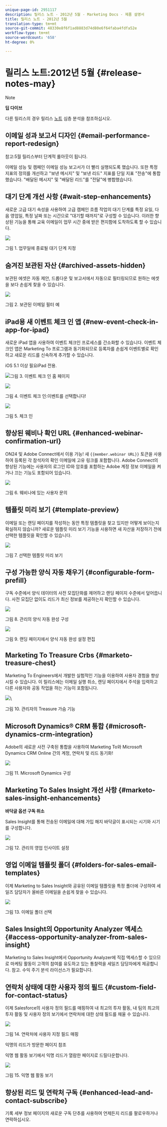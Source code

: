 ```yaml
---
unique-page-id: 2951117
description: 릴리스 노트 - 2012년 5월 - Marketing Docs - 제품 설명서
title: 릴리스 노트 - 2012년 5월
translation-type: tm+mt
source-git-commit: 48330e8f6f1ad8883d74d80e6f64faba4fdfa52e
workflow-type: tm+mt
source-wordcount: '658'
ht-degree: 0%

---
```



# 릴리스 노트:2012년 5월 {#release-notes-may}

>[!NOTE]
>
>**딥 다이브**
>
>다른 릴리스의 경우 릴리스 [노트](http://docs.marketo.com/display/docs/release+notes) 심층 분석을 참조하십시오.

## 이메일 성과 보고서 디자인 {#email-performance-report-redesign}

참고:5월 릴리스부터 단계적 롤아웃이 됩니다.

이메일 성능 및 캠페인 이메일 성능 보고서가 더 빨리 실행되도록 했습니다. 또한 특정 지표의 정의를 개선하고 &quot;보낸 메시지&quot; 및 &quot;보낸 리드&quot; 지표를 단일 지표 &quot;전송&quot;에 통합했습니다. &quot;배달된 메시지&quot; 및 &quot;배달된 리드&quot;를 &quot;전달&quot;에 병합했습니다.

## 대기 단계 개선 사항 {#wait-step-enhancements}

새로운 고급 대기 속성을 사용하여 고급 캠페인 흐름 작업의 대기 단계를 특정 요일, 다음 영업일, 특정 날짜 또는 시간으로 &quot;대기할 때까지&quot;로 구성할 수 있습니다. 이러한 향상된 기능을 통해 교육 이메일이 업무 시간 중에 받은 편지함에 도착하도록 할 수 있습니다.

![](assets/image2014-9-23-10-3a14-3a13.png)

그림 1. 업무일에 종료될 대기 단계 지정

## 숨겨진 보관된 자산 {#archived-assets-hidden}

보관된 에셋은 자동 제안, 드롭다운 및 보고서에서 자동으로 필터링되므로 원하는 에셋을 보다 손쉽게 찾을 수 있습니다.

![](assets/image2014-9-23-10-3a14-3a28.png)

그림 2. 보관된 이메일 필터 예

## iPad용 새 이벤트 체크 인 앱 {#new-event-check-in-app-for-ipad}

새로운 iPad 앱을 사용하여 이벤트 체크인 프로세스를 간소화할 수 있습니다. 이벤트 체크인 앱은 Marketing To 프로그램과 동기화되므로 등록자를 손쉽게 이벤트별로 확인하고 새로운 리드를 신속하게 추가할 수 있습니다.

iOS 5.1 이상 필요iPad 전용.

![](assets/image2014-9-23-10-3a14-3a46.png)그림 3. 이벤트 체크 인 홈 페이지

![](assets/image2014-9-23-10-3a15-3a6.png)

그림 4. 이벤트 체크 인:이벤트를 선택합니다!

![](assets/image2014-9-23-10-3a15-3a27.png)

그림 5. 체크 인

## 향상된 웨비나 확인 URL {#enhanced-webinar-confirmation-url}

ON24 및 Adobe Connect에서 이용 가능! 새 `{{member.webinar URL}}` 토큰을 사용하여 등록된 각 참석자의 확인 이메일에 고유 링크를 포함합니다. Adobe Connect의 향상된 기능에는 사용자의 로그인 ID와 암호를 포함하는 Adobe 계정 정보 이메일을 켜거나 끄는 기능도 포함되어 있습니다.

![](assets/image2014-9-23-10-3a15-3a44.png)

그림 6. 웨비나에 있는 사용자 문의

## 템플릿 미리 보기 {#template-preview}

이메일 또는 랜딩 페이지를 작성하는 동안 특정 템플릿을 찾고 있지만 어떻게 보이는지 확실하지 않습니까? 새로운 템플릿 미리 보기 기능을 사용하면 새 자산을 저장하기 전에 선택한 템플릿을 확인할 수 있습니다.

![](assets/image2014-9-23-10-3a16-3a4.png)

그림 7. 선택한 템플릿 미리 보기

## 구성 가능한 양식 자동 채우기 {#configurable-form-prefill}

구독 수준에서 양식 데이터의 사전 모집단화를 제어하고 랜딩 페이지 수준에서 덮어씁니다. 사전 모집단 없이도 리드가 최신 정보를 제공하는지 확인할 수 있습니다.

![](assets/image2014-9-23-10-3a16-3a22.png)

그림 8. 관리의 양식 자동 완성 구성

![](assets/image2014-9-23-10-3a16-3a34.png)

그림 9. 랜딩 페이지에서 양식 자동 완성 설정 편집

## Marketing To Treasure Crbs {#marketo-treasure-chest}

Marketing To Engineers에서 개발한 실험적인 기능을 이용하여 사용자 경험을 향상시킬 수 있습니다. 이 릴리스에는 이메일 실행 취소, 랜딩 페이지에서 주석을 입력하고 다른 사용자와 공동 작업을 하는 기능이 포함됩니다.

![](assets/image2014-9-23-10-3a16-3a51.png)\

그림 10. 관리자의 Treasure 가슴 기능

## Microsoft Dynamics® CRM 통합 {#microsoft-dynamics-crm-integration}

Adobe의 새로운 사전 구축된 통합을 사용하여 Marketing To와 Microsoft Dynamics CRM Online 간의 계정, 연락처 및 리드 동기화!

![](assets/image2014-9-23-10-3a17-3a6.png)

그림 11. Microsoft Dynamics 구성

## Marketing To Sales Insight 개선 사항 {#marketo-sales-insight-enhancements}

**바닥글 옵션 구독 취소**

Sales Insight를 통해 전송된 이메일에 대해 가입 해지 바닥글이 표시되는 시기와 시기를 구성합니다.

![](assets/image2014-9-23-10-3a17-3a20.png)

그림 12. 관리의 영업 인사이트 설정

## 영업 이메일 템플릿 폴더 {#folders-for-sales-email-templates}

이제 Marketing to Sales Insight와 공유된 이메일 템플릿을 특정 폴더에 구성하여 세일즈 담당자가 올바른 이메일을 손쉽게 찾을 수 있습니다.

![](assets/image2014-9-23-10-3a17-3a35.png)

그림 13. 이메일 폴더 선택

## Sales Insight의 Opportunity Analyzer 액세스 {#access-opportunity-analyzer-from-sales-insight}

Marketing to Sales Insight에서 Opportunity Analyzer에 직접 액세스할 수 있으므로 마케팅 활동이 고객의 참여를 유도하고 있는 통찰력을 세일즈 담당자에게 제공합니다. 참고. 수익 주기 분석 라이선스가 필요합니다.

## 연락처 상태에 대한 사용자 정의 필드 {#custom-field-for-contact-status}

이제 Salesforce의 사용자 정의 필드를 매핑하여 내 최고의 투자 활동, 내 팀의 최고의 투자 활동 및 사용자 정의 보기에서 연락처에 대한 상태 필드를 채울 수 있습니다.

![](assets/image2014-9-23-10-3a17-3a47.png)

그림 14. 연락처에 사용자 지정 필드 매핑

익명의 리드가 방문한 페이지 참조

익명 웹 활동 보기에서 익명 리드가 열람한 페이지로 드릴다운합니다.

![](assets/image2014-9-23-10-3a17-3a59.png)

그림 15. 익명 웹 활동 보기

## 향상된 리드 및 연락처 구독 {#enhanced-lead-and-contact-subscribe}

기록 세부 정보 페이지의 새로운 구독 단추를 사용하여 언제든지 리드를 팔로우하거나 연락하십시오.

